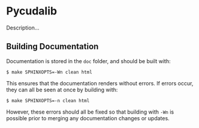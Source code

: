 # Pycudalib

Description...

Building Documentation
----------------------

Documentation is stored in the `doc` folder, and should be built with:

```
$ make SPHINXOPTS=-Wn clean html
```

This ensures that the documentation renders without errors. If errors occur,
they can all be seen at once by building with:

```
$ make SPHINXOPTS=-n clean html
```

However, these errors should all be fixed so that building with `-Wn` is
possible prior to merging any documentation changes or updates.
